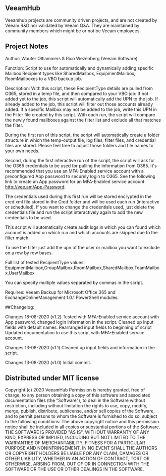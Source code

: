 ## VeeamHub

Veeamhub projects are community driven projects, and are not created by Veeam R&D nor validated by Veeam Q&A. They are maintained by community members which might be or not be Veeam employees.

## Project Notes
Author: Wouter Oltlammers & Rico Wezenberg (Veeam Software)

Function: Script to use for automatically and dynamically adding specific Mailbox Recipient types like SharedMailbox, EquipmentMailbox, RoomMailboxes to a VBO backup job. 

Description: With this script, these RecipientType details are pulled from O365, stored in a temp file, and then compared to your VBO job:
If not added yet to the job, this script will automatically add the UPN to the job.
If already added to the job, this script will filter out those accounts already added.
If a specific Mailbox may not be added to the job, write this UPN in the Filter file created by this script. With each run, the script will compare the newly found mailboxes against the filter list and exclude all that matches the filter.

During the first run of this script, the script will automatically create a folder structure in which the temp-output file, log files, filter files, and credential files are stored. Please feel free to adjust those folders and file names to your own needs.

Second, during the first interactive run of the script, the script will ask for the O365 credentials to be used for pulling the information from O365. It's recommended that you use an MFA-Enabled service account with a preconfigured App password to securely login to O365. See the following link to create an App password for an MFA-Enabled service account: http://vee.am/App-Password.
 
The credentials used during this first run will be stored encrypted in the cred.xml file stored in the Cred folder and will be used each run (interactive or scheduled). If you want to change the credentials used, just delete the credentials file and run the script interactively again to add the new credentials to be used.

This script will automatically create audit logs in which you can found which account is added on which run and which accounts are skipped due to the filter match. 

To use the filter just add the upn of the user or mailbox you want to exclude on a row by row bases.

Full list of tested RecipientType values:
EquipmentMailbox,GroupMailbox,RoomMailbox,SharedMailbox,TeamMailbox,UserMailbox

You can specify multiple values separated by commas in the script.

Requires: Veeam Backup for Microsoft Office 365 and ExchangeOnlineManagement 1.0.1 PowerShell modules.

##Changelog:

Changes 18-08-2020 (v1.2)
Tested with MFA-Enabled service account with App password, changed login information in the script.
Cleaned up input fields with default names.
Rearranged input fields to beginning of script
Updated documentation to use this script with MFA-Enabled service account.

Changes 13-08-2020 (v1.1)
Cleaned up input fields and information in the script.

Changes 13-08-2020 (v1.0)
Initial commit.

## Distributed under MIT license
Copyright (c) 2020 VeeamHub
Permission is hereby granted, free of charge, to any person obtaining a copy of this software and associated documentation files (the "Software"), to deal in the Software without restriction, including without limitation the rights to use, copy, modify, merge, publish, distribute, sublicense, and/or sell copies of the Software, and to permit persons to whom the Software is furnished to do so, subject to the following conditions:
The above copyright notice and this permission notice shall be included in all copies or substantial portions of the Software.
THE SOFTWARE IS PROVIDED "AS IS", WITHOUT WARRANTY OF ANY KIND, EXPRESS OR IMPLIED, INCLUDING BUT NOT LIMITED TO THE WARRANTIES OF MERCHANTABILITY, FITNESS FOR A PARTICULAR PURPOSE AND NONINFRINGEMENT. IN NO EVENT SHALL THE AUTHORS OR COPYRIGHT HOLDERS BE LIABLE FOR ANY CLAIM, DAMAGES OR OTHER LIABILITY, WHETHER IN AN ACTION OF CONTRACT, TORT OR OTHERWISE, ARISING FROM, OUT OF OR IN CONNECTION WITH THE SOFTWARE OR THE USE OR OTHER DEALINGS IN THE SOFTWARE.
